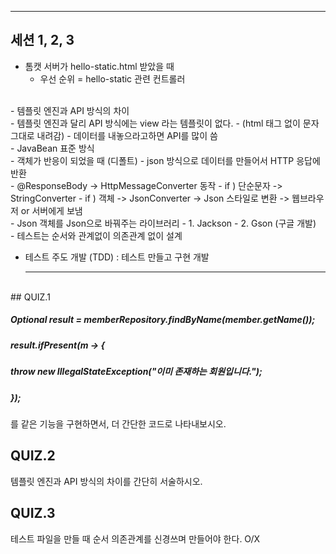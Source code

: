 ***

## 세션 1, 2, 3
- 톰캣 서버가 hello-static.html 받았을 때
  - 우선 순위 = hello-static 관련 컨트롤러
<br/>
- 템플릿 엔진과 API 방식의 차이
<br/>
  - 템플릿 엔진과 달리 API 방식에는 view 라는 템플릿이 없다.
  - (html 태그 없이 문자 그대로 내려감)
  - 데이터를 내놓으라고하면 API를 많이 씀
<br/>
- JavaBean 표준 방식
<br/>
- 객체가 반응이 되었을 때 (디폴트)
  - json 방식으로 데이터를 만들어서 HTTP 응답에 반환
<br/>
- @ResponseBody  ->  HttpMessageConverter 동작
  - if ) 단순문자 -> StringConverter
  - if ) 객체  ->  JsonConverter  -> Json 스타일로 변환 -> 웹브라우저 or 서버에게 보냄
<br/>
- Json 객체를 Json으로 바꿔주는 라이브러리
  - 1. Jackson
  - 2. Gson (구글 개발)
<br/>
- 테스트는 순서와 관계없이 의존관계 없이 설계

- 테스트 주도 개발 (TDD) : 테스트 만들고 구현 개발
 
  ***
<br/>
## QUIZ.1

 ##### Optional<Member> result = memberRepository.findByName(member.getName());
 ##### result.ifPresent(m -> {
 #####                    throw new IllegalStateException("이미 존재하는 회원입니다.");
 #####               });
 를 같은 기능을 구현하면서, 더 간단한 코드로 나타내보시오.

  ## QUIZ.2

  템플릿 엔진과 API 방식의 차이를 간단히 서술하시오.

  ## QUIZ.3

  테스트 파일을 만들 때 순서 의존관계를 신경쓰며 만들어야 한다. O/X
